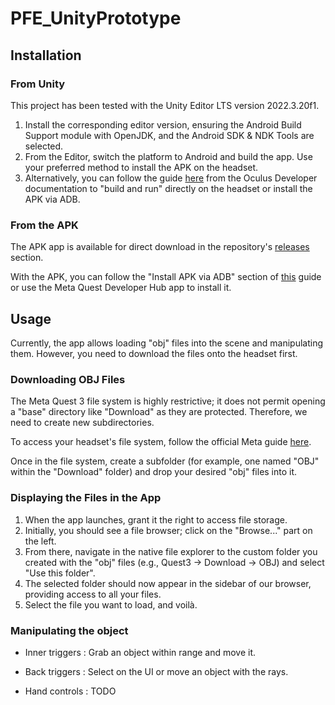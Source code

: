 # PFE_UnityPrototype

## Installation

### From Unity

This project has been tested with the Unity Editor LTS version 2022.3.20f1.

1. Install the corresponding editor version, ensuring the Android Build Support module with OpenJDK, and the Android SDK & NDK Tools are selected.
2. From the Editor, switch the platform to Android and build the app. Use your preferred method to install the APK on the headset.
3. Alternatively, you can follow the guide [here](https://developer.oculus.com/documentation/unity/unity-env-device-setup/#headset-setup) from the Oculus Developer documentation to "build and run" directly on the headset or install the APK via ADB.

### From the APK

The APK app is available for direct download in the repository's [releases](https://github.com/yanis-dubois/PFE_UnityPrototype/releases) section.

With the APK, you can follow the "Install APK via ADB" section of [this](https://developer.oculus.com/documentation/unity/unity-env-device-setup/#headset-setup) guide or use the Meta Quest Developer Hub app to install it.

## Usage

Currently, the app allows loading "obj" files into the scene and manipulating them. However, you need to download the files onto the headset first.

### Downloading OBJ Files

The Meta Quest 3 file system is highly restrictive; it does not permit opening a "base" directory like "Download" as they are protected. Therefore, we need to create new subdirectories.

To access your headset's file system, follow the official Meta guide [here](https://www.meta.com/fr-fr/help/quest/articles/headsets-and-accessories/using-your-headset/transfer-files-from-computer-to-headset/).

Once in the file system, create a subfolder (for example, one named "OBJ" within the "Download" folder) and drop your desired "obj" files into it.

### Displaying the Files in the App

1. When the app launches, grant it the right to access file storage.
2. Initially, you should see a file browser; click on the "Browse..." part on the left.
3. From there, navigate in the native file explorer to the custom folder you created with the "obj" files (e.g., Quest3 -> Download -> OBJ) and select "Use this folder".
4. The selected folder should now appear in the sidebar of our browser, providing access to all your files.
5. Select the file you want to load, and voilà.

### Manipulating the object

- Inner triggers : Grab an object within range and move it.
- Back triggers : Select on the UI or move an object with the rays.

- Hand controls : TODO
